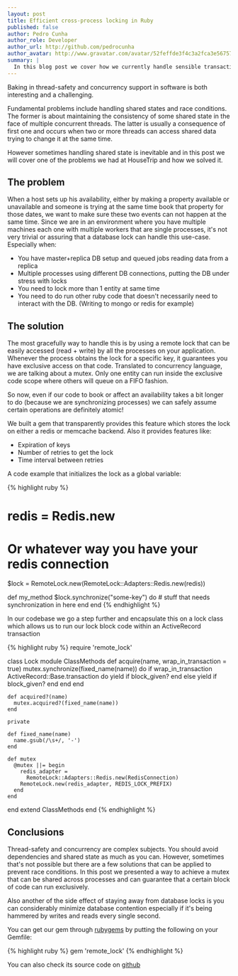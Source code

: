 ```yaml
---
layout: post
title: Efficient cross-process locking in Ruby
published: false
author: Pedro Cunha
author_role: Developer
author_url: http://github.com/pedrocunha
author_avatar: http://www.gravatar.com/avatar/52feffde3f4c3a2fca3e56757f10c269.png
summary: |
  In this blog post we cover how we currently handle sensible transactions between several processes in a thread safe way.
---
```


Baking in thread-safety and concurrency support in software is both interesting and
a challenging.

Fundamental problems include handling shared states and race conditions. The former
is about maintaining the consistency of some shared state in the face of multiple
concurrent threads. The latter is usually a consequence of first one and occurs
when two or more threads can access shared data trying to change it at the same time.

However sometimes handling shared state is inevitable and in this post we will cover
one of the problems we had at HouseTrip and how we solved it.

## The problem

When a host sets up his availability, either by making a property available or
unavailable and someone is trying at the same time book that property for those
dates, we want to make sure these two events can not happen at the same time.
Since we are in an environment where you have multiple machines each one with
multiple workers that are single processes, it's not very trivial or assuring
that a database lock can handle this use-case. Especially when:

- You have master+replica DB setup and queued jobs reading data from a replica
- Multiple processes using different DB connections, putting the DB under stress
with locks
- You need to lock more than 1 entity at same time
- You need to do run other ruby code that doesn't necessarily need to interact
with the DB. (Writing to mongo or redis for example)

## The solution

The most gracefully way to handle this is by using a remote lock that can be
easily accessed (read + write) by all the processes on your application.
Whenever the process obtains the lock for a specific key, it guarantees you have
exclusive access on that code. Translated to concurrency language, we are talking
about a mutex. Only one entity can run inside the exclusive code scope where
others will queue on a FIFO fashion.

So now, even if our code to book or affect an availability takes a bit longer
to do (because we are synchronizing processes) we can safely assume certain
operations are definitely atomic!

We built a gem that transparently provides this feature which stores the lock
on either a redis or memcache backend. Also it provides features like:

- Expiration of keys
- Number of retries to get the lock
- Time interval between retries

A code example that initializes the lock as a global variable:

{% highlight ruby %}
# redis = Redis.new
# Or whatever way you have your redis connection
$lock = RemoteLock.new(RemoteLock::Adapters::Redis.new(redis))

def my_method
  $lock.synchronize("some-key") do
    # stuff that needs synchronization in here
  end
end
{% endhighlight %}

In our codebase we go a step further and encapsulate this on a lock class which
allows us to run our lock block code within an ActiveRecord transaction

{% highlight ruby %}
require 'remote_lock'

class Lock
  module ClassMethods
    def acquire(name, wrap_in_transaction = true)
      mutex.synchronize(fixed_name(name)) do
        if wrap_in_transaction
          ActiveRecord::Base.transaction do
            yield if block_given?
          end
        else
          yield if block_given?
        end
      end
    end

    def acquired?(name)
      mutex.acquired?(fixed_name(name))
    end

    private

    def fixed_name(name)
      name.gsub(/\s+/, '-')
    end

    def mutex
      @mutex ||= begin
        redis_adapter =
          RemoteLock::Adapters::Redis.new(RedisConnection)
        RemoteLock.new(redis_adapter, REDIS_LOCK_PREFIX)
      end
    end

  end
  extend ClassMethods
end
{% endhighlight %}

## Conclusions

Thread-safety and concurrency are complex subjects. You should avoid dependencies
and shared state as much as you can. However, sometimes that's not possible but
there are a few solutions that can be applied to prevent race conditions. In this
post we presented a way to achieve a mutex that can be shared across processes and
can guarantee that a certain block of code can run exclusively.

Also another of the side effect of staying away from database locks is you can
considerably minimize database contention especially if it's being hammered
by writes and reads every single second.

You can get our gem through [rubygems](https://rubygems.org/gems/remote_lock)
by putting the following on your Gemfile:

{% highlight ruby %}
gem 'remote_lock'
{% endhighlight %}

You can also check its source code on [github](https://github.com/HouseTrip/remote_lock)
